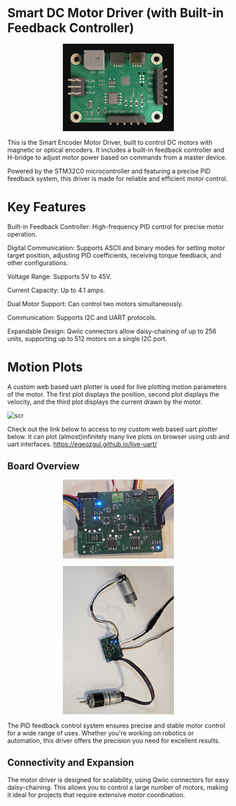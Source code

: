 # Smart DC Motor Driver (with Built-in Feedback Controller)

<p align="center">
  <img src="pcb.png" alt="Encoder Motor Driver - Front View" width="50%" height="auto"/>
</p>This is the Smart Encoder Motor Driver, built to control DC motors with magnetic or optical encoders. It includes a built-in feedback controller and H-bridge to adjust motor power based on commands from a master device.


Powered by the STM32C0 microcontroller and featuring a precise PID feedback system, this driver is made for reliable and efficient motor control.

# Key Features

Built-in Feedback Controller: High-frequency PID control for precise motor operation.

Digital Communication: Supports ASCII and binary modes for setting motor target position, adjusting PID coefficients, receiving torque feedback, and other configurations.

Voltage Range: Supports 5V to 45V.

Current Capacity: Up to 4.1 amps.

Dual Motor Support: Can control two motors simultaneously.

Communication: Supports I2C and UART protocols.

Expandable Design: Qwiic connectors allow daisy-chaining of up to 256 units, supporting up to 512 motors on a single I2C port.

# Motion Plots

A custom web based uart plotter is used for live plotting motion parameters of the motor. The first plot displays the position, second plot displays the velocity, and the third plot displays the current drawn by the motor.

![scr](https://github.com/user-attachments/assets/ec2e79d4-fb35-4699-954e-250158fb1edc)

Check out the link below to access to my custom web based uart plotter below. It can plot (almost)infinitely many live plots on browser using usb and uart interfaces.
https://egeozgul.github.io/live-uart/

## Board Overview

<p align="center">
  <img src="imageC.jpg" alt="Encoder Motor Driver - Front View" width="50%" height="auto"/>
</p><p align="center">
  <img src="imageA.jpg" alt="Encoder Motor Driver - Front View" width="50%" height="auto"/>
</p>The PID feedback control system ensures precise and stable motor control for a wide range of uses. Whether you're working on robotics or automation, this driver offers the precision you need for excellent results.

## Connectivity and Expansion

The motor driver is designed for scalability, using Qwiic connectors for easy daisy-chaining. This allows you to control a large number of motors, making it ideal for projects that require extensive motor coordination.

